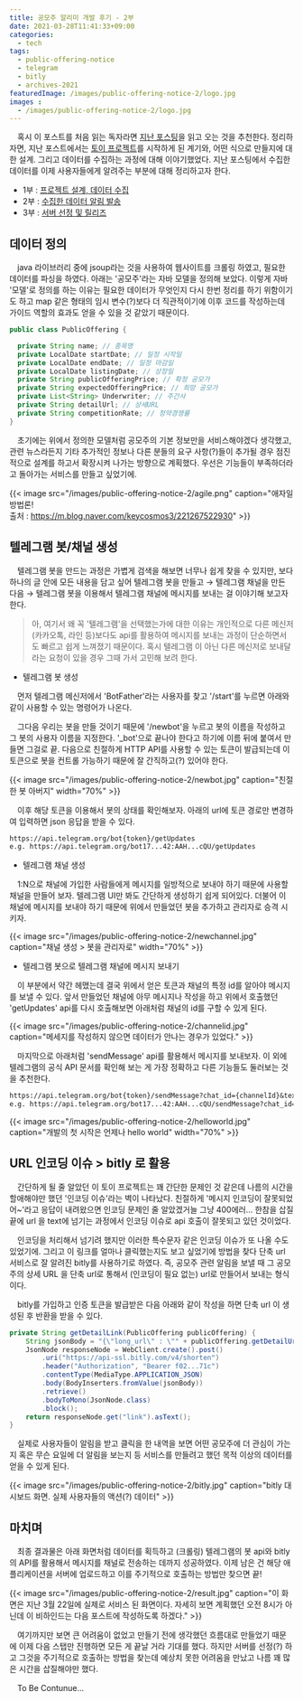 ```yaml
---
title: 공모주 알리미 개발 후기 - 2부
date: 2021-03-28T11:41:33+09:00
categories:
  - tech
tags: 
  - public-offering-notice
  - telegram
  - bitly
  - archives-2021
featuredImage: /images/public-offering-notice-2/logo.jpg
images :
  - /images/public-offering-notice-2/logo.jpg
---
```


　﻿혹시 이 포스트를 처음 읽는 독자라면 [지난 포스팅](/posts/public-offering-notice-1)을 읽고 오는 것을 추천한다. 정리하자면, 지난 포스트에서는 [토이 프로젝트](https://t.me/PublicOfferingNotice)를 시작하게 된 계기와, 어떤 식으로 만들지에 대한 설계. 그리고 데이터를 수집하는 과정에 대해 이야기했었다. 지난 포스팅에서 수집한 데이터를 이제 사용자들에게 알려주는 부분에 대해 정리하고자 한다.

- 1부 : [프로젝트 설계, 데이터 수집](/posts/public-offering-notice-1)
- 2부 : [수집한 데이터 알림 발송](/posts/public-offering-notice-2)
- 3부 : [서버 선정 및 릴리즈](/posts/public-offering-notice-3)

## 데이터 정의
　﻿java 라이브러리 중에 jsoup라는 것을 사용하여 웹사이트를 크롤링 하였고, 필요한 데이터를 파싱을 하였다. 아래는 '공모주'라는 자바 모델을 정의해 보았다. 이렇게 자바 '모델'로 정의를 하는 이유는 필요한 데이터가 무엇인지 다시 한번 정리를 하기 위함이기도 하고 map 같은 형태의 임시 변수(?)보다 더 직관적이기에 이후 코드를 작성하는데 가이드 역할의 효과도 얻을 수 있을 것 같았기 때문이다.
```java
public class PublicOffering {

  private String name; // 종목명
  private LocalDate startDate; // 일정 시작일
  private LocalDate endDate; // 일정 마감일
  private LocalDate listingDate; // 상장일
  private String publicOfferingPrice; // 확정 공모가
  private String expectedOfferingPrice; // 희망 공모가
  private List<String> Underwriter; // 주간사
  private String detailUrl; // 상세URL
  private String competitionRate; // 청약경쟁률
}
```

　﻿초기에는 위에서 정의한 모델처럼 공모주의 기본 정보만을 서비스해야겠다 생각했고, 관련 뉴스라든지 기타 추가적인 정보나 다른 분들의 요구 사항(?)들이 추가될 경우 점진적으로 설계를 하고서 확장시켜 나가는 방향으로 계획했다. 우선은 기능들이 부족하더라고 돌아가는 서비스를 만들고 싶었기에.

{{< image src="/images/public-offering-notice-2/agile.png" caption="애자일 방법론!<br> 출처 : https://m.blog.naver.com/keycosmos3/221267522930" >}}

## 텔레그램 봇/채널 생성
　﻿텔레그램 봇을 만드는 과정은 가볍게 검색을 해보면 너무나 쉽게 찾을 수 있지만, 보다 하나의 글 안에 모든 내용을 담고 싶어 텔레그램 봇을 만들고 → 텔레그램 채널을 만든 다음 → 텔레그램 봇을 이용해서 텔레그램 채널에 메시지를 보내는 걸 이야기해 보고자 한다.

> ﻿아, 여기서 왜 꼭 '텔레그램'을 선택했는가에 대한 이유는 개인적으로 다른 메신저 (카카오톡, 라인 등)보다도 api를 활용하여 메시지를 보내는 과정이 단순하면서도 빠르고 쉽게 느껴졌기 때문이다. 혹시 텔레그램 이 아닌 다른 메신저로 보내달라는 요청이 있을 경우 그때 가서 고민해 보려 한다.

- 텔레그램 봇 생성

　﻿먼저 텔레그램 메신저에서 'BotFather'라는 사용자를 찾고 '/start'를 누르면 아래와 같이 사용할 수 있는 명령어가 나온다.

　﻿그다음 우리는 봇을 만들 것이기 때문에 '/newbot'을 누르고 봇의 이름을 작성하고 그 봇의 사용자 이름을 지정한다. '\_bot'으로 끝나야 한다고 하기에 이름 뒤에 붙여서 만들면 그걸로 끝. 다음으로 친절하게 HTTP API를 사용할 수 있는 토큰이 발급되는데 이 토큰으로 봇을 컨트롤 가능하기 때문에 잘 간직하고(?) 있어야 한다.

{{< image src="/images/public-offering-notice-2/newbot.jpg" caption="친절한 봇 아버지" width="70%" >}}

　﻿이후 해당 토큰을 이용해서 봇의 상태를 확인해보자. 아래의 url에 토큰 경로만 변경하여 입력하면 json 응답을 받을 수 있다.
```markdown
https://api.telegram.org/bot{token}/getUpdates
e.g. https://api.telegram.org/bot17...42:AAH...cQU/getUpdates
```

- 텔레그램 채널 생성

　﻿1:N으로 채널에 가입한 사람들에게 메시지를 일방적으로 보내야 하기 때문에 사용할 채널을 만들어 보자. 텔레그램 UI만 봐도 간단하게 생성하기 쉽게 되어있다. 더불어 이 채널에 메시지를 보내야 하기 때문에 위에서 만들었던 봇을 추가하고 관리자로 승격 시키자.

{{< image src="/images/public-offering-notice-2/newchannel.jpg" caption="채널 생성 > 봇을 관리자로" width="70%" >}}

- ﻿텔레그램 봇으로 텔레그램 채널에 메시지 보내기

　이 부분에서 약간 헤맸는데 결국 위에서 얻은 토큰과 채널의 특정 id를 알아야 메시지를 보낼 수 있다. 앞서 만들었던 채널에 아무 메시지나 작성을 하고 위에서 호출했던 'getUpdates' api를 다시 호출해보면 아래처럼 채널의 id를 구할 수 있게 된다.

{{< image src="/images/public-offering-notice-2/channelid.jpg" caption="메세지를 작성하지 않으면 데이터가 안나는 경우가 있었다." >}}

　﻿마지막으로 아래처럼 'sendMessage' api를 활용해서 메시지를 보내보자. 이 외에 텔레그램의 공식 API 문서를 확인해 보는 게 가장 정확하고 다른 기능들도 둘러보는 것을 추천한다.
```markdown
https://api.telegram.org/bot{token}/sendMessage?chat_id={channelId}&text={text}
e.g. https://api.telegram.org/bot17...42:AAH...cQU/sendMessage?chat_id=-10...33&text=helloWorld
```

{{< image src="/images/public-offering-notice-2/helloworld.jpg" caption="개발의 첫 시작은 언제나 hello world" width="70%" >}}

## URL 인코딩 이슈 > bitly 로 활용

　간단하게 될 줄 알았던 이 토이 프로젝트는 꽤 간단한 문제인 것 같은데 나름의 시간을 할애해야만 했던 '인코딩 이슈'라는 벽이 나타났다. 친절하게 '메시지 인코딩이 잘못되었어~'라고 응답이 내려왔으면 인코딩 문제인 줄 알았겠거늘 그냥 400에러... 한참을 삽질 끝에 url 을 text에 넘기는 과정에서 인코딩 이슈로 api 호출이 잘못되고 있던 것이었다.

　인코딩을 처리해서 넘기려 했지만 이러한 특수문자 같은 인코딩 이슈가 또 나올 수도 있었기에. 그리고 이 링크를 얼마나 클릭했는지도 보고 싶었기에 방법을 찾다 단축 url 서비스로 잘 알려진 bitly를 사용하기로 하였다. 즉, 공모주 관련 알림을 보낼 때 그 공모주의 상세 URL 을 단축 url로 통해서 (인코딩이 필요 없는) url로 만들어서 보내는 형식이다.

　bitly를 가입하고 인증 토큰을 발급받은 다음 아래와 같이 작성을 하면 단축 url 이 생성된 후 반환을 받을 수 있다.
﻿
```java
private String getDetailLink(PublicOffering publicOffering) {
	String jsonBody = "{\"long_url\" : \"" + publicOffering.getDetailUrl() + "\"}";
	JsonNode responseNode = WebClient.create().post()
	    .uri("https://api-ssl.bitly.com/v4/shorten")
	    .header("Authorization", "Bearer f02...71c")
	    .contentType(MediaType.APPLICATION_JSON)
	    .body(BodyInserters.fromValue(jsonBody))
	    .retrieve()
	    .bodyToMono(JsonNode.class)
	    .block();
	return responseNode.get("link").asText();
}
```

　실제로 사용자들이 알림을 받고 클릭을 한 내역을 보면 어떤 공모주에 더 관심이 가는지 혹은 무슨 요일에 더 알림을 보는지 등 서비스를 만들려고 했던 목적 이상의 데이터를 얻을 수 있게 된다.

{{< image src="/images/public-offering-notice-2/bitly.jpg" caption="bitly 대시보드 화면. 실제 사용자들의 액션(?) 데이터" >}}


## 마치며
　﻿최종 결과물은 아래 화면처럼 데이터를 획득하고 (크롤링) 텔레그램의 봇 api와 bitly의 API를 활용해서 메시지를 채널로 전송하는 데까지 성공하였다. 이제 남은 건 해당 애플리케이션을 서버에 업로드하고 이를 주기적으로 호출하는 방법만 찾으면 끝!

{{< image src="/images/public-offering-notice-2/result.jpg" caption="이 화면은 지난 3월 22일에 실제로 서비스 된 화면이다. 자세히 보면 계획했던 오전 8시가 아닌데 이 비하인드는 다음 포스트에 작성하도록 하겠다." >}}

　여기까지만 보면 큰 어려움이 없었고 만들기 전에 생각했던 흐름대로 만들었기 때문에 이제 다음 스탭만 진행하면 모든 게 끝날 거라 기대를 했다. 하지만 서버를 선정(?) 하고 그것을 주기적으로 호출하는 방법을 찾는데 예상치 못한 어려움을 만났고 나름 꽤 많은 시간을 삽질해야만 했다.

　To Be Contunue...

﻿